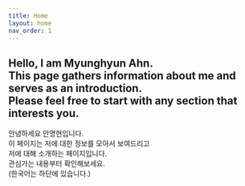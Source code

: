 ```yaml
---
title: Home
layout: home
nav_order: 1
---
```

Hello, I am Myunghyun Ahn.  
This page gathers information about me and serves as an introduction.  
Please feel free to start with any section that interests you.  
---  
안녕하세요 안명현입니다.  
이 페이지는 저에 대한 정보를 모아서 보여드리고  
저에 대해 소개하는 페이지입니다.  
관심가는 내용부터 확인해보세요.  
(한국어는 하단에 있습니다.)
